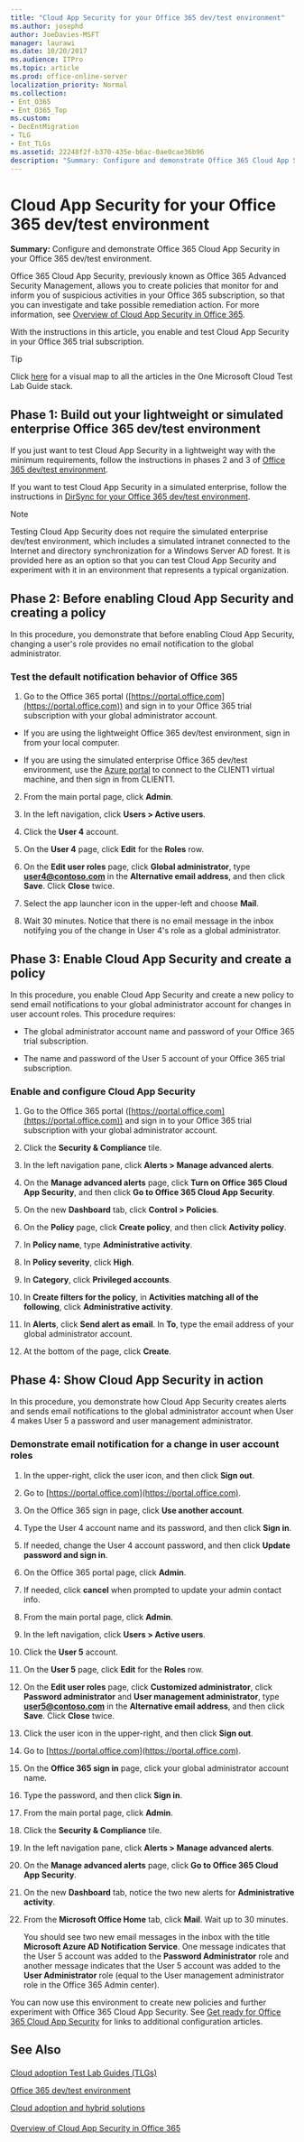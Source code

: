 ```yaml
---
title: "Cloud App Security for your Office 365 dev/test environment"
ms.author: josephd
author: JoeDavies-MSFT
manager: laurawi
ms.date: 10/20/2017
ms.audience: ITPro
ms.topic: article
ms.prod: office-online-server
localization_priority: Normal
ms.collection:
- Ent_O365
- Ent_O365_Top
ms.custom:
- DecEntMigration
- TLG
- Ent_TLGs
ms.assetid: 22248f2f-b370-435e-b6ac-0ae0cae36b96
description: "Summary: Configure and demonstrate Office 365 Cloud App Security in your Office 365 dev/test environment."
---
```


# Cloud App Security for your Office 365 dev/test environment

 **Summary:** Configure and demonstrate Office 365 Cloud App Security in your Office 365 dev/test environment.
  
Office 365 Cloud App Security, previously known as Office 365 Advanced Security Management, allows you to create policies that monitor for and inform you of suspicious activities in your Office 365 subscription, so that you can investigate and take possible remediation action. For more information, see [Overview of Cloud App Security in Office 365](https://support.office.com/article/Overview-of-Advanced-Security-Management-in-Office-365-81f0ee9a-9645-45ab-ba56-de9cbccab475).
  
With the instructions in this article, you enable and test Cloud App Security in your Office 365 trial subscription.
  
> [!TIP]
> Click [here](https://docs.com/officeitpro/4355/pdf-portal-ca-tlg-stack?c=ca4UTZ) for a visual map to all the articles in the One Microsoft Cloud Test Lab Guide stack.
  
## Phase 1: Build out your lightweight or simulated enterprise Office 365 dev/test environment

If you just want to test Cloud App Security in a lightweight way with the minimum requirements, follow the instructions in phases 2 and 3 of [Office 365 dev/test environment](office-365-dev-test-environment.md).
  
If you want to test Cloud App Security in a simulated enterprise, follow the instructions in [DirSync for your Office 365 dev/test environment](dirsync-for-your-office-365-dev-test-environment.md).
  
> [!NOTE]
> Testing Cloud App Security does not require the simulated enterprise dev/test environment, which includes a simulated intranet connected to the Internet and directory synchronization for a Windows Server AD forest. It is provided here as an option so that you can test Cloud App Security and experiment with it in an environment that represents a typical organization. 
  
## Phase 2: Before enabling Cloud App Security and creating a policy

In this procedure, you demonstrate that before enabling Cloud App Security, changing a user's role provides no email notification to the global administrator.
  
### Test the default notification behavior of Office 365

1. Go to the Office 365 portal ([https://portal.office.com](https://portal.office.com)) and sign in to your Office 365 trial subscription with your global administrator account.
    
  - If you are using the lightweight Office 365 dev/test environment, sign in from your local computer.
    
  - If you are using the simulated enterprise Office 365 dev/test environment, use the [Azure portal](https://portal.azure.com) to connect to the CLIENT1 virtual machine, and then sign in from CLIENT1.
    
2. From the main portal page, click **Admin**.
    
3. In the left navigation, click **Users > Active users**.
    
4. Click the **User 4** account.
    
5. On the **User 4** page, click **Edit** for the **Roles** row.
    
6. On the **Edit user roles** page, click **Global administrator**, type **user4@contoso.com** in the **Alternative email address**, and then click **Save**. Click **Close** twice.
    
7. Select the app launcher icon in the upper-left and choose **Mail**.
    
8. Wait 30 minutes. Notice that there is no email message in the inbox notifying you of the change in User 4's role as a global administrator.
    
## Phase 3: Enable Cloud App Security and create a policy

In this procedure, you enable Cloud App Security and create a new policy to send email notifications to your global administrator account for changes in user account roles. This procedure requires:
  
- The global administrator account name and password of your Office 365 trial subscription.
    
- The name and password of the User 5 account of your Office 365 trial subscription.
    
### Enable and configure Cloud App Security

1. Go to the Office 365 portal ([https://portal.office.com](https://portal.office.com)) and sign in to your Office 365 trial subscription with your global administrator account.
    
2. Click the **Security &amp; Compliance** tile.
    
3. In the left navigation pane, click **Alerts > Manage advanced alerts**.
    
4. On the **Manage advanced alerts** page, click **Turn on Office 365 Cloud App Security**, and then click **Go to Office 365 Cloud App Security**.
    
5. On the new **Dashboard** tab, click **Control > Policies**.
    
6. On the **Policy** page, click **Create policy**, and then click **Activity policy**.
    
7. In **Policy name**, type **Administrative activity**.
    
8. In **Policy severity**, click **High**.
    
9. In **Category**, click **Privileged accounts**.
    
10. In **Create filters for the policy**, in **Activities matching all of the following**, click **Administrative activity**.
    
11. In **Alerts**, click **Send alert as email**. In **To**, type the email address of your global administrator account.
    
12. At the bottom of the page, click **Create**.
    
## Phase 4: Show Cloud App Security in action

In this procedure, you demonstrate how Cloud App Security creates alerts and sends email notifications to the global administrator account when User 4 makes User 5 a password and user management administrator.
  
### Demonstrate email notification for a change in user account roles

1. In the upper-right, click the user icon, and then click **Sign out**.
    
2. Go to [https://portal.office.com](https://portal.office.com).
    
3. On the Office 365 sign in page, click **Use another account**.
    
4. Type the User 4 account name and its password, and then click **Sign in**.
    
5. If needed, change the User 4 account password, and then click **Update password and sign in**.
    
6. On the Office 365 portal page, click **Admin**.
    
7. If needed, click **cancel** when prompted to update your admin contact info.
    
8. From the main portal page, click **Admin**.
    
9. In the left navigation, click **Users > Active users**.
    
10. Click the **User 5** account.
    
11. On the **User 5** page, click **Edit** for the **Roles** row.
    
12. On the **Edit user roles** page, click **Customized administrator**, click **Password administrator** and **User management administrator**, type **user5@contoso.com** in the **Alternative email address**, and then click **Save**. Click **Close** twice.
    
13. Click the user icon in the upper-right, and then click **Sign out**. 
    
14. Go to [https://portal.office.com](https://portal.office.com).
    
15. On the **Office 365 sign in** page, click your global administrator account name.
    
16. Type the password, and then click **Sign in**.
    
17. From the main portal page, click **Admin**.
    
18. Click the **Security &amp; Compliance** tile.
    
19. In the left navigation pane, click **Alerts > Manage advanced alerts**.
    
20. On the **Manage advanced alerts** page, click **Go to Office 365 Cloud App Security**.
    
21. On the new **Dashboard** tab, notice the two new alerts for **Administrative activity**.
    
22. From the **Microsoft Office Home** tab, click **Mail**. Wait up to 30 minutes. 
    
    You should see two new email messages in the inbox with the title **Microsoft Azure AD Notification Service**. One message indicates that the User 5 account was added to the **Password Administrator** role and another message indicates that the User 5 account was added to the **User Administrator** role (equal to the User management administrator role in the Office 365 Admin center).
    
You can now use this environment to create new policies and further experiment with Office 365 Cloud App Security. See [Get ready for Office 365 Cloud App Security](https://support.office.com/article/Get-ready-for-Office-365-Cloud-App-Security-d9ee4d67-f2b3-42b4-9c9e-c4529904990a) for links to additional configuration articles.
  
## See Also

#### 

[Cloud adoption Test Lab Guides (TLGs)](cloud-adoption-test-lab-guides-tlgs.md)
  
[Office 365 dev/test environment](office-365-dev-test-environment.md)
  
[Cloud adoption and hybrid solutions](cloud-adoption-and-hybrid-solutions.md)
#### 

[Overview of Cloud App Security in Office 365](https://support.office.com/article/Overview-of-Advanced-Security-Management-in-Office-365-81f0ee9a-9645-45ab-ba56-de9cbccab475)

